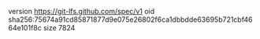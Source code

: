 version https://git-lfs.github.com/spec/v1
oid sha256:75674a91cd85871877d9e075e26802f6ca1dbbdde63695b721cbf4664e101f8c
size 7824
